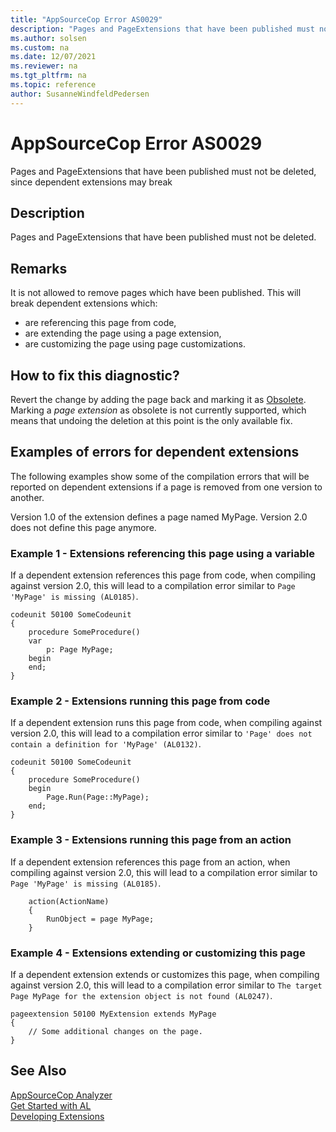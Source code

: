 ```yaml
---
title: "AppSourceCop Error AS0029"
description: "Pages and PageExtensions that have been published must not be deleted."
ms.author: solsen
ms.custom: na
ms.date: 12/07/2021
ms.reviewer: na
ms.tgt_pltfrm: na
ms.topic: reference
author: SusanneWindfeldPedersen
---
```

[//]: # (START>DO_NOT_EDIT)
[//]: # (IMPORTANT:Do not edit any of the content between here and the END>DO_NOT_EDIT.)
[//]: # (Any modifications should be made in the .xml files in the ModernDev repo.)
# AppSourceCop Error AS0029
Pages and PageExtensions that have been published must not be deleted, since dependent extensions may break

## Description
Pages and PageExtensions that have been published must not be deleted.

[//]: # (IMPORTANT: END>DO_NOT_EDIT)

## Remarks

It is not allowed to remove pages which have been published. This will break dependent extensions which:
- are referencing this page from code,
- are extending the page using a page extension,
- are customizing the page using page customizations.

## How to fix this diagnostic?

Revert the change by adding the page back and marking it as [Obsolete](../properties/devenv-obsoletestate-property.md). Marking a *page extension* as obsolete is not currently supported, which means that undoing the deletion at this point is the only available fix.

## Examples of errors for dependent extensions

The following examples show some of the compilation errors that will be reported on dependent extensions if a page is removed from one version to another.

Version 1.0 of the extension defines a page named MyPage. Version 2.0 does not define this page anymore.

### Example 1 - Extensions referencing this page using a variable

If a dependent extension references this page from code, when compiling against version 2.0, this will lead to a compilation error similar to `Page 'MyPage' is missing (AL0185)`.

```AL
codeunit 50100 SomeCodeunit
{
    procedure SomeProcedure()
    var
        p: Page MyPage;
    begin
    end;
}
```

### Example 2 - Extensions running this page from code

If a dependent extension runs this page from code, when compiling against version 2.0, this will lead to a compilation error similar to `'Page' does not contain a definition for 'MyPage' (AL0132)`.

```AL
codeunit 50100 SomeCodeunit
{
    procedure SomeProcedure()
    begin
        Page.Run(Page::MyPage);
    end;
}
```

### Example 3 - Extensions running this page from an action

If a dependent extension references this page from an action, when compiling against version 2.0, this will lead to a compilation error similar to `Page 'MyPage' is missing (AL0185)`.

```AL
    action(ActionName)
    {
        RunObject = page MyPage;
    }
```

### Example 4 - Extensions extending or customizing this page

If a dependent extension extends or customizes this page, when compiling against version 2.0, this will lead to a compilation error similar to `The target Page MyPage for the extension object is not found (AL0247)`.

```AL
pageextension 50100 MyExtension extends MyPage
{
    // Some additional changes on the page.
}
```

## See Also  
[AppSourceCop Analyzer](appsourcecop.md)  
[Get Started with AL](../devenv-get-started.md)  
[Developing Extensions](../devenv-dev-overview.md)  
